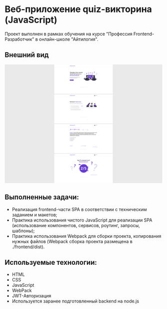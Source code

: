 # Веб-приложение quiz-викторина (JavaScript)

Проект выполнен в рамках обучения на курсе "Профессия Frontend-Разработчик" в онлайн-школе "Айтилогия".

## Внешний вид

![project-screen](project-image.jpg)

## Выполненные задачи:
- Реализация frontend-части SPA в соответствии с техническим заданием и макетов;
- Практика использования чистого JavaScript для реализации SPA (использование компонентов, сервисов, роутинг, запросы, шаблоны);
- Практика использования Webpack для сборки проекта, копирования нужных файлов (Webpack сборка проекта размещена в ./frontend/dist).

## Используемые технологии:
* HTML
* CSS
* JavaScript
* WebPack
* JWT-Авторизация
* Используется заранее подготовленный backend на node.js